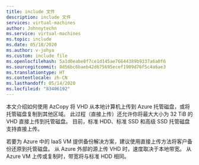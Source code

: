 ```yaml
---
title: include 文件
description: include 文件
services: virtual-machines
author: Johnnytechn
ms.service: virtual-machines
ms.topic: include
ms.date: 05/18/2020
ms.author: v-johya
ms.custom: include file
ms.openlocfilehash: 5a1d0eabe0f7ce1d145ae76644389b9337a6a0f6
ms.sourcegitcommit: 8d56bc6baeb42d675695ecef1909d76f5c4a6ae3
ms.translationtype: HT
ms.contentlocale: zh-CN
ms.lasthandoff: 05/14/2020
ms.locfileid: "83406192"
---
```

本文介绍如何使用 AzCopy 将 VHD 从本地计算机上传到 Azure 托管磁盘，或将托管磁盘复制到其他区域。 此过程（直接上传）还允许你将最大大小为 32 TiB 的 VHD 直接上传到托管磁盘。 目前，标准 HDD、标准 SSD 和高级 SSD 托管磁盘支持直接上传。

<!--Not Available on  It isn't supported for ultra disks, yet.-->

若要为 Azure 中的 IaaS VM 提供备份解决方案，建议使用直接上传方法将客户备份还原到托管磁盘。 从 Azure 外部的源上传 VHD 时，速度取决于本地带宽。 从 Azure VM 上传或复制时，带宽将与标准 HDD 相同。
